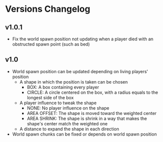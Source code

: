 # Versions Changelog

## v1.0.1

* Fix the world spawn position not updating when a player died with an obstructed spawn point (such as bed)

## v1.0

* World spawn position can be updated depending on living players' position
  * A shape in which the position is taken can be chosen
    * BOX: A box containing every player
    * CIRCLE: A circle centered on the box, with a radius equals to the longest side of the box
  * A player influence to tweak the shape
    * NONE: No player influence on the shape
    * AREA OFFSET: The shape is moved toward the weighted center
    * AREA SHRINK: The shape is shrink in a way that makes the shape's center match the weighted one
  * A distance to expand the shape in each direction
* World spawn chunks can be fixed or depends on world spawn position
